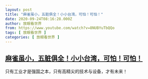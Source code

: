 ```yaml
---
layout: post
title: "麻雀虽小，五脏俱全！小小台湾，可怕！可怕！"
date: 2020-09-24T08:16:28.000Z
author: 放眼看世界
from: https://www.youtube.com/watch?v=8NUBYuTbQQo
tags: [ 放眼看世界 ]
categories: [ 放眼看世界 ]
---
```

<!--1600935388000-->
[麻雀虽小，五脏俱全！小小台湾，可怕！可怕！](https://www.youtube.com/watch?v=8NUBYuTbQQo)
------

<div>
只有工业才是强国之本，只有高精尖的技术与设备，才有未来！
</div>
